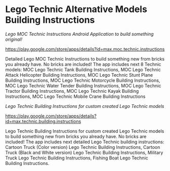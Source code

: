 # Lego Technic Alternative Models Building Instructions


*Lego MOC Technic Instructions Android Application to build something original!*

https://play.google.com/store/apps/details?id=max.moc.technic.instructions

Detailed Lego MOC Technic Instructions to build something new from bricks you already have. No bricks are included! The app includes next 8 Technic models: MOC Lego Technic Tank Building Instructions, MOC Lego Technic Attack Helicopter Building Instructions, MOC Lego Technic Stunt Plane Building Instructions, MOC Lego Technic Motorcycle Building Instructions, MOC Lego Technic Water Tender Building Instructions, MOC Lego Technic Tractor Building Instructions, MOC Lego Technic Kayak Building Instructions, MOC Lego Technic Mobile Crane Building Instructions


*Lego Technic Building Instructions for custom created Lego Technic models*

https://play.google.com/store/apps/details?id=max.technic.building.instructions

Lego Technic Building Instructions for custom created Lego Technic models to build something new from bricks you already have. No bricks are included! The app includes next detailed Lego Technic building instructions: Cartoon Truck (Color version) Lego Technic Building Instructions, Cartoon Truck (Black and White version) Lego Technic Building Instructions, Military Truck Lego Technic Building Instructions, Fishing Boat Lego Technic Building Instructions.
